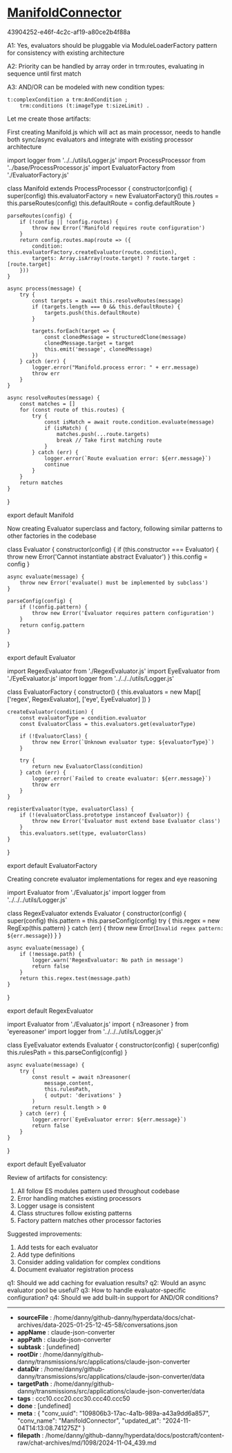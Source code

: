 # [ManifoldConnector](https://claude.ai/chat/109806b3-17ac-4a1b-989a-a43a9dd6a857)

43904252-e46f-4c2c-af19-a80ce2b4f88a

 A1: Yes, evaluators should be pluggable via ModuleLoaderFactory pattern for consistency with existing architecture

A2: Priority can be handled by array order in trm:routes, evaluating in sequence until first match

A3: AND/OR can be modeled with new condition types:
```turtle
t:complexCondition a trm:AndCondition ;
    trm:conditions (t:imageType t:sizeLimit) .
```

Let me create those artifacts:

<antThinking>First creating Manifold.js which will act as main processor, needs to handle both sync/async evaluators and integrate with existing processor architecture</antThinking>

<antArtifact identifier="manifold" type="application/vnd.ant.code" language="javascript" title="src/processors/flow/Manifold.js">
import logger from '../../utils/Logger.js'
import ProcessProcessor from '../base/ProcessProcessor.js'
import EvaluatorFactory from './EvaluatorFactory.js'

class Manifold extends ProcessProcessor {
    constructor(config) {
        super(config)
        this.evaluatorFactory = new EvaluatorFactory()
        this.routes = this.parseRoutes(config)
        this.defaultRoute = config.defaultRoute
    }

    parseRoutes(config) {
        if (!config || !config.routes) {
            throw new Error('Manifold requires route configuration')
        }
        return config.routes.map(route => ({
            condition: this.evaluatorFactory.createEvaluator(route.condition),
            targets: Array.isArray(route.target) ? route.target : [route.target]
        }))
    }

    async process(message) {
        try {
            const targets = await this.resolveRoutes(message)
            if (targets.length === 0 && this.defaultRoute) {
                targets.push(this.defaultRoute)
            }

            targets.forEach(target => {
                const clonedMessage = structuredClone(message)
                clonedMessage.target = target
                this.emit('message', clonedMessage)
            })
        } catch (err) {
            logger.error("Manifold.process error: " + err.message)
            throw err
        }
    }

    async resolveRoutes(message) {
        const matches = []
        for (const route of this.routes) {
            try {
                const isMatch = await route.condition.evaluate(message)
                if (isMatch) {
                    matches.push(...route.targets)
                    break // Take first matching route
                }
            } catch (err) {
                logger.error(`Route evaluation error: ${err.message}`)
                continue
            }
        }
        return matches
    }
}

export default Manifold
</antArtifact>

<antThinking>Now creating Evaluator superclass and factory, following similar patterns to other factories in the codebase</antThinking>

<antArtifact identifier="evaluator-base" type="application/vnd.ant.code" language="javascript" title="src/processors/flow/evaluators/Evaluator.js">
class Evaluator {
    constructor(config) {
        if (this.constructor === Evaluator) {
            throw new Error('Cannot instantiate abstract Evaluator')
        }
        this.config = config
    }

    async evaluate(message) {
        throw new Error('evaluate() must be implemented by subclass')
    }

    parseConfig(config) {
        if (!config.pattern) {
            throw new Error('Evaluator requires pattern configuration')
        }
        return config.pattern
    }
}

export default Evaluator
</antArtifact>

<antArtifact identifier="evaluator-factory" type="application/vnd.ant.code" language="javascript" title="src/processors/flow/evaluators/EvaluatorFactory.js">
import RegexEvaluator from './RegexEvaluator.js'
import EyeEvaluator from './EyeEvaluator.js'
import logger from '../../../utils/Logger.js'

class EvaluatorFactory {
    constructor() {
        this.evaluators = new Map([
            ['regex', RegexEvaluator],
            ['eye', EyeEvaluator]
        ])
    }

    createEvaluator(condition) {
        const evaluatorType = condition.evaluator
        const EvaluatorClass = this.evaluators.get(evaluatorType)
        
        if (!EvaluatorClass) {
            throw new Error(`Unknown evaluator type: ${evaluatorType}`)
        }

        try {
            return new EvaluatorClass(condition)
        } catch (err) {
            logger.error(`Failed to create evaluator: ${err.message}`)
            throw err
        }
    }

    registerEvaluator(type, evaluatorClass) {
        if (!(evaluatorClass.prototype instanceof Evaluator)) {
            throw new Error('Evaluator must extend base Evaluator class')
        }
        this.evaluators.set(type, evaluatorClass)
    }
}

export default EvaluatorFactory
</antArtifact>

<antThinking>Creating concrete evaluator implementations for regex and eye reasoning</antThinking>

<antArtifact identifier="regex-evaluator" type="application/vnd.ant.code" language="javascript" title="src/processors/flow/evaluators/RegexEvaluator.js">
import Evaluator from './Evaluator.js'
import logger from '../../../utils/Logger.js'

class RegexEvaluator extends Evaluator {
    constructor(config) {
        super(config)
        this.pattern = this.parseConfig(config)
        try {
            this.regex = new RegExp(this.pattern)
        } catch (err) {
            throw new Error(`Invalid regex pattern: ${err.message}`)
        }
    }

    async evaluate(message) {
        if (!message.path) {
            logger.warn('RegexEvaluator: No path in message')
            return false
        }
        return this.regex.test(message.path)
    }
}

export default RegexEvaluator
</antArtifact>

<antArtifact identifier="eye-evaluator" type="application/vnd.ant.code" language="javascript" title="src/processors/flow/evaluators/EyeEvaluator.js">
import Evaluator from './Evaluator.js'
import { n3reasoner } from 'eyereasoner'
import logger from '../../../utils/Logger.js'

class EyeEvaluator extends Evaluator {
    constructor(config) {
        super(config)
        this.rulesPath = this.parseConfig(config)
    }

    async evaluate(message) {
        try {
            const result = await n3reasoner(
                message.content,
                this.rulesPath,
                { output: 'derivations' }
            )
            return result.length > 0
        } catch (err) {
            logger.error(`EyeEvaluator error: ${err.message}`)
            return false
        }
    }
}

export default EyeEvaluator
</antArtifact>

Review of artifacts for consistency:

1. All follow ES modules pattern used throughout codebase
2. Error handling matches existing processors
3. Logger usage is consistent
4. Class structures follow existing patterns
5. Factory pattern matches other processor factories

Suggested improvements:
1. Add tests for each evaluator
2. Add type definitions
3. Consider adding validation for complex conditions
4. Document evaluator registration process

q1: Should we add caching for evaluation results?
q2: Would an async evaluator pool be useful?
q3: How to handle evaluator-specific configuration?
q4: Should we add built-in support for AND/OR conditions?

---

* **sourceFile** : /home/danny/github-danny/hyperdata/docs/chat-archives/data-2025-01-25-12-45-58/conversations.json
* **appName** : claude-json-converter
* **appPath** : claude-json-converter
* **subtask** : [undefined]
* **rootDir** : /home/danny/github-danny/transmissions/src/applications/claude-json-converter
* **dataDir** : /home/danny/github-danny/transmissions/src/applications/claude-json-converter/data
* **targetPath** : /home/danny/github-danny/transmissions/src/applications/claude-json-converter/data
* **tags** : ccc10.ccc20.ccc30.ccc40.ccc50
* **done** : [undefined]
* **meta** : {
  "conv_uuid": "109806b3-17ac-4a1b-989a-a43a9dd6a857",
  "conv_name": "ManifoldConnector",
  "updated_at": "2024-11-04T14:13:08.741275Z"
}
* **filepath** : /home/danny/github-danny/hyperdata/docs/postcraft/content-raw/chat-archives/md/1098/2024-11-04_439.md